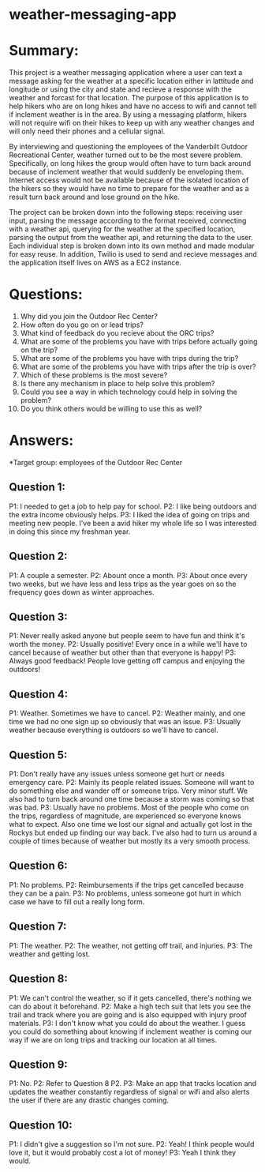 # weather-messaging-app

# Summary:
This project is a weather messaging application where a user can text a message asking for the weather at a specific location either in lattitude and longitude or using the city and state and recieve a response with the weather and forcast for that location. The purpose of this application is to help hikers who are on long hikes and have no access to wifi and cannot tell if inclement weather is in the area. By using a messaging platform, hikers will not require wifi on their hikes to keep up with any weather changes and will only need their phones and a cellular signal.

By interviewing and questioning the employees of the Vanderbilt Outdoor Recreational Center, weather turned out to be the most severe problem. Specifically, on long hikes the group would often have to turn back around because of inclement weather that would suddenly be enveloping them. Internet access would not be available because of the isolated location of the hikers so they would have no time to prepare for the weather and as a result turn back around and lose ground on the hike.

The project can be broken down into the following steps: receiving user input, parsing the message according to the format received, connecting with a weather api, querying for the weather at the specified location, parsing the output from the weather api, and returning the data to the user. Each individual step is broken down into its own method and made modular for easy reuse. In addition, Twilio is used to send and recieve messages and the application itself lives on AWS as a EC2 instance.  

# Questions:
  1. Why did you join the Outdoor Rec Center?
  2. How often do you go on or lead trips?
  3. What kind of feedback do you recieve about the ORC trips?
  4. What are some of the problems you have with trips before actually going on the trip?
  5. What are some of the problems you have with trips during the trip?
  6. What are some of the problems you have with trips after the trip is over?
  7. Which of these problems is the most severe?
  8. Is there any mechanism in place to help solve this problem?
  9. Could you see a way in which technology could help in solving the problem?
  10. Do you think others would be willing to use this as well?

# Answers:
*Target group: employees of the Outdoor Rec Center

## Question 1: 
P1: I needed to get a job to help pay for school.
P2: I like being outdoors and the extra income obviously helps.
P3: I liked the idea of going on trips and meeting new people. I've been a avid hiker my whole life so I was interested in doing this since my freshman year.

## Question 2:
P1: A couple a semester.
P2: Abount once a month.
P3: About once every two weeks, but we have less and less trips as the year goes on so the frequency goes down as winter approaches.

## Question 3:
P1: Never really asked anyone but people seem to have fun and think it's worth the money.
P2: Usually positive! Every once in a while we'll have to cancel because of weather but other than that everyone is happy!
P3: Always good feedback! People love getting off campus and enjoying the outdoors!

## Question 4:
P1: Weather. Sometimes we have to cancel.
P2: Weather mainly, and one time we had no one sign up so obviously that was an issue.
P3: Usually weather because everything is outdoors so we'll have to cancel.

## Question 5:
P1: Don't really have any issues unless someone get hurt or needs emergency care.
P2: Mainly its people related issues. Someone will want to do something else and wander off or someone trips. Very minor stuff. We also had to turn back around one time because a storm was coming so that was bad. 
P3: Usually have no problems. Most of the people who come on the trips, regardless of magnitude, are experienced so everyone knows what to expect. Also one time we lost our signal and actually got lost in the Rockys but ended up finding our way back. I've also had to turn us around a couple of times because of weather but mostly its a very smooth process.

## Question 6:
P1: No problems.
P2: Reimbursements if the trips get cancelled because they can be a pain.
P3: No problems, unless someone got hurt in which case we have to fill out a really long form.

## Question 7:
P1: The weather.
P2: The weather, not getting off trail, and injuries.
P3: The weather and getting lost.

## Question 8:
P1: We can't control the weather, so if it gets cancelled, there's nothing we can do about it beforehand.
P2: Make a high tech suit that lets you see the trail and track where you are going and is also equipped with injury proof materials.
P3: I don't know what you could do about the weather. I guess you could do something about knowing if inclement weather is coming our way if we are on long trips and tracking our location at all times.

## Question 9:
P1: No.
P2: Refer to Question 8 P2.
P3: Make an app that tracks location and updates the weather constantly regardless of signal or wifi and also alerts the user if there are any drastic changes coming.

## Question 10:
P1: I didn't give a suggestion so I'm not sure.
P2: Yeah! I think people would love it, but it would probably cost a lot of money!
P3: Yeah I think they would.

